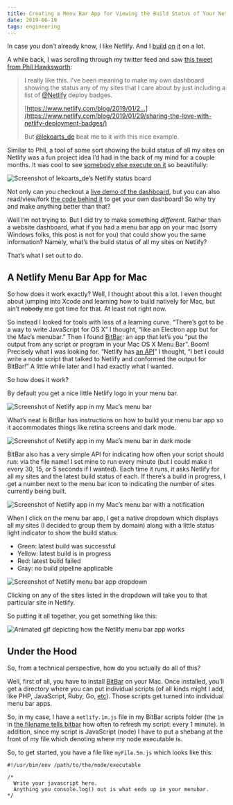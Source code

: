 ```yaml
---
title: Creating a Menu Bar App for Viewing the Build Status of Your Netlify Sites
date: 2019-06-19
tags: engineering
---
```


In case you don’t already know, I like Netlify. And I [build](https://blog.jim-nielsen.com/2019/trigger-build-in-netlify-from-aws-iot-button/) [on](https://blog.jim-nielsen.com/2018/bookmarklet-deploys-with-netlify/) [it](https://blog.jim-nielsen.com/2018/netlibox-my-guest-post-on-netlify/) on a lot.

A while back, I was scrolling through my twitter feed and saw [this tweet from Phil Hawksworth](https://twitter.com/philhawksworth/status/1107646222582587392):

> I really like this. I've been meaning to make my own dashboard showing the status any of my sites that I care about by just including a list of [@Netlify](https://twitter.com/Netlify) deploy badges.
>
> [https://www.netlify.com/blog/2019/01/2...](https://www.netlify.com/blog/2019/01/29/sharing-the-love-with-netlify-deployment-badges/)
>
> But [@lekoarts_de](https://twitter.com/lekoarts_de) beat me to it with this nice example.

Similar to Phil, a tool of some sort showing the build status of all my sites on Netlify was a fun project idea I’d had in the back of my mind for a couple months. It was cool to see [somebody else execute on it](https://twitter.com/lekoarts_de/status/1107620649021960193) so beautifully:

![Screenshot of lekoarts_de’s Netlify status board]({{site.imageurl}}/2019/netlify-menubar-status-board-screenshot.png)

Not only can you checkout a [live demo of the dashboard](https://status.lekoarts.de), but you can also read/view/fork [the code behind it](https://github.com/LekoArts/gatsby-status-dashboard) to get your own dashboard! So why try and make anything better than that?

Well I’m not trying to. But I did try to make something _different_. Rather than a website dashboard, what if you had a menu bar app on your mac (sorry Windows folks, this post is not for you) that could show you the same information? Namely, what’s the build status of all my sites on Netlify?

That’s what I set out to do.

## A Netlify Menu Bar App for Mac

So how does it work exactly? Well, I thought about this a lot. I even thought about jumping into Xcode and learning how to build natively for Mac, but ain’t ~~nobody~~ me got time for that. At least not right now.

So instead I looked for tools with less of a learning curve. “There’s got to be a way to write JavaScript for OS X” I thought, “like an Electron app but for the Mac’s menubar.” Then I found [BitBar](https://github.com/matryer/bitbar): an app that let’s you “put the output from any script or program in your Mac OS X Menu Bar”. Boom! Precisely what I was looking for. “Netlify has [an API](https://www.netlify.com/docs/api/)” I thought, “I bet I could write a node script that talked to Netlify and conformed the output for BitBar!” A little while later and I had exactly what I wanted.

So how does it work?

By default you get a nice little Netlify logo in your menu bar.

![Screenshot of Netlify app in my Mac’s menu bar]({{site.imageurl}}/2019/netlify-menubar-screenshot-no-notification.png)

What’s neat is BitBar has instructions on how to build your menu bar app so it accommodates things like retina screens and dark mode.

![Screenshot of Netlify app in my Mac’s menu bar in dark mode]({{site.imageurl}}/2019/netlify-menubar-screenshot-no-notification-dark-mode.png)

BitBar also has a very simple API for indicating how often your script should run: via the file name! I set mine to run every minute (but I could make it every 30, 15, or 5 seconds if I wanted). Each time it runs, it asks Netlify for all my sites and the latest build status of each. If there’s a build in progress, I get a number next to the menu bar icon to indicating the number of sites currently being built.

![Screenshot of Netlify app in my Mac’s menu bar with a notification]({{site.imageurl}}/2019/netlify-menubar-screenshot-notification.png)

When I click on the menu bar app, I get a native dropdown which displays all my sites (I decided to group them by domain) along with a little status light indicator to show the build status:

- Green: latest build was successful
- Yellow: latest build is in progress
- Red: latest build failed
- Gray: no build pipeline applicable

![Screenshot of Netlify menu bar app dropdown]({{site.imageurl}}/2019/netlify-menubar-screenshot-dropdown.jpg)

Clicking on any of the sites listed in the dropdown will take you to that particular site in Netlify.

So putting it all together, you get something like this:

![Animated gif depicting how the Netlify menu bar app works]({{site.imageurl}}/2019/netlify-menubar-animated.gif)

## Under the Hood

So, from a technical perspective, how do you actually do all of this?

Well, first of all, you have to install [BitBar](https://getbitbar.com) on your Mac. Once installed, you’ll get a directory where you can put individual scripts (of all kinds might I add, like PHP, JavaScript, Ruby, Go, [etc](https://github.com/matryer/bitbar#tested-languages)). Those scripts get turned into individual menu bar apps.

So, in my case, I have a `netlify.1m.js` file in my BitBar scripts folder (the `1m` in [the filename tells bitbar](https://github.com/matryer/bitbar#configure-the-refresh-time) how often to refresh my script: every 1 minute). In addition, since my script is JavaScript (node) I have to put a shebang at the front of my file which denoting where my node executable is.

So, to get started, you have a file like `myFile.5m.js` which looks like this:

```
#!/usr/bin/env /path/to/the/node/executable

/*
  Write your javascript here.
  Anything you console.log() out is what ends up in your menubar.
*/
```
